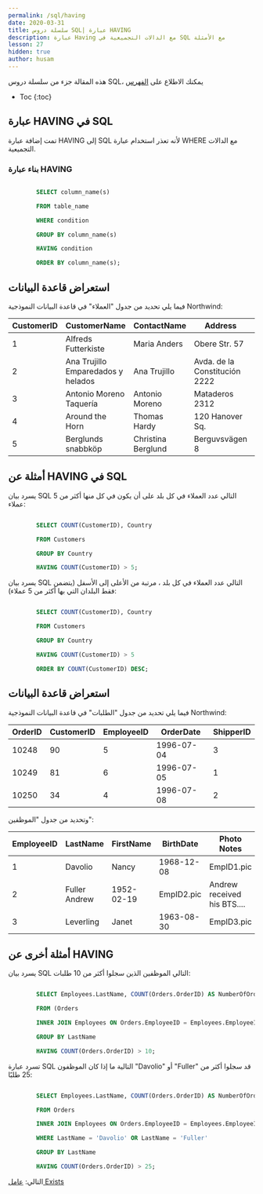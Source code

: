 ```yaml
---
permalink: /sql/having
date: 2020-03-31
title: سلسلة دروس SQL| عبارة HAVING
description: عبارة Having مع الدالات التجميعية في SQL مع الأمثلة
lesson: 27
hidden: true
author: husam
---
```


هذه المقالة جزء من سلسلة دروس SQL، يمكنك الاطلاع على [الفهرس](intro)

* Toc
{:toc}

## عبارة HAVING في SQL

تمت إضافة عبارة HAVING إلى SQL لأنه تعذر استخدام عبارة WHERE مع الدالات التجميعية.

### بناء عبارة HAVING

```sql

		SELECT column_name(s)

		FROM table_name

		WHERE condition

		GROUP BY column_name(s)

		HAVING condition

		ORDER BY column_name(s);

```

## استعراض قاعدة البيانات

فيما يلي تحديد من جدول "العملاء" في قاعدة البيانات النموذجية Northwind:

| CustomerID |	CustomerName |	ContactName |	Address |	City 	| PostalCode |	Country |
|----------- | ------------ | ------------- | --------- | --------------- | -------- | --------- |
| 1 | Alfreds Futterkiste |	Maria Anders |	Obere Str. 57 |	Berlin |	12209 |	Germany |
| 2 	| Ana Trujillo Emparedados y helados |	Ana Trujillo |	Avda. de la Constitución 2222 |	México D.F. |	05021 |	Mexico |
| 3 |	Antonio Moreno Taquería  |	Antonio Moreno |	Mataderos 2312 |	México D.F. |	05023 |	Mexico |
| 4 | Around the Horn |	Thomas Hardy |	120 Hanover Sq. |	London 	| WA1 1DP |	UK |
| 5 |	Berglunds snabbköp |	Christina Berglund |	Berguvsvägen 8 	| Luleå |	S-958 22 |	Sweden |


## أمثلة عن HAVING في SQL

يسرد بيان SQL التالي عدد العملاء في كل بلد على أن يكون في كل منها أكثر من 5 عملاء:


```sql

		SELECT COUNT(CustomerID), Country

		FROM Customers

		GROUP BY Country

		HAVING COUNT(CustomerID) > 5;

```

يسرد بيان SQL التالي عدد العملاء في كل بلد ، مرتبة من الأعلى إلى الأسفل (يتضمن فقط البلدان التي بها أكثر من 5 عملاء):


```sql

		SELECT COUNT(CustomerID), Country

		FROM Customers

		GROUP BY Country

		HAVING COUNT(CustomerID) > 5

		ORDER BY COUNT(CustomerID) DESC;

```

## استعراض قاعدة البيانات

فيما يلي تحديد من جدول "الطلبات" في قاعدة البيانات النموذجية Northwind:

| OrderID |	CustomerID |	EmployeeID |	OrderDate |	ShipperID |
| ------- | --------------- | ---------- | -------------- | ------------- |
| 10248 |	90 |	5 |	1996-07-04 |	3 |
| 10249  |	81 |	6 |	1996-07-05 |	1 |
| 10250  |	34 |	4 |	1996-07-08 |	2 |

وتحديد من جدول "الموظفين":

| EmployeeID |	LastName |	FirstName |	BirthDate |	Photo 	Notes |
| ---------- | ---------- | ------------- | ------------ | ---------------- |
| 1 |	Davolio |	Nancy |	1968-12-08 |	EmpID1.pic |	Education includes a BA.... |
| 2 |	Fuller 	Andrew |	1952-02-19 |	EmpID2.pic |	Andrew received his BTS.... |
| 3 |	Leverling |	Janet |	1963-08-30 |	EmpID3.pic |	Janet has a BS degree.... |

## أمثلة أخرى عن HAVING

يسرد بيان SQL التالي الموظفين الذين سجلوا أكثر من 10 طلبات:


```sql

		SELECT Employees.LastName, COUNT(Orders.OrderID) AS NumberOfOrders

		FROM (Orders

		INNER JOIN Employees ON Orders.EmployeeID = Employees.EmployeeID)

		GROUP BY LastName

		HAVING COUNT(Orders.OrderID) > 10;

```

تسرد عبارة SQL التالية ما إذا كان الموظفون "Davolio" أو "Fuller" قد سجلوا أكثر من 25 طلبًا:

```sql

		SELECT Employees.LastName, COUNT(Orders.OrderID) AS NumberOfOrders

		FROM Orders

		INNER JOIN Employees ON Orders.EmployeeID = Employees.EmployeeID

		WHERE LastName = 'Davolio' OR LastName = 'Fuller'

		GROUP BY LastName

		HAVING COUNT(Orders.OrderID) > 25;

```

التالي: [عامل Exists ](exists)
